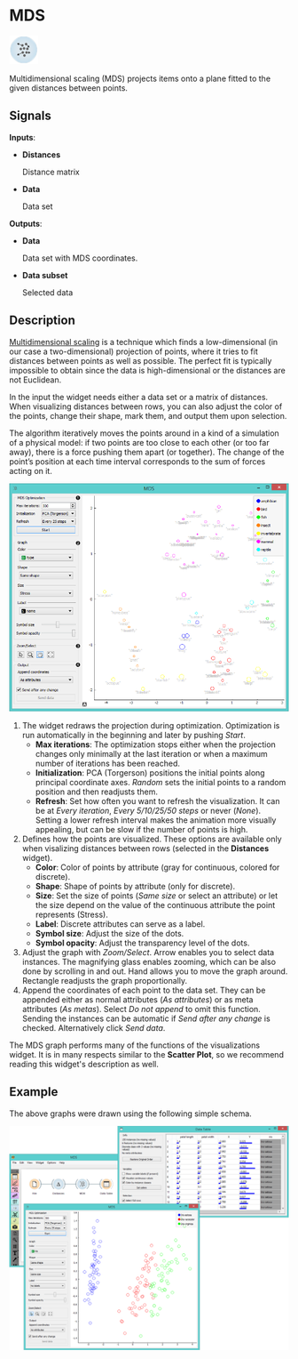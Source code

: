 MDS
===

![image](icons/mds.png)

Multidimensional scaling (MDS) projects items onto a plane fitted to the
given distances between points.

Signals
-------

**Inputs**:

- **Distances**

  Distance matrix

- **Data**

  Data set

**Outputs**:

- **Data**

  Data set with MDS coordinates.

- **Data subset**

  Selected data

Description
-----------

[Multidimensional scaling](https://en.wikipedia.org/wiki/Multidimensional_scaling) is a technique which finds a low-dimensional
(in our case a two-dimensional) projection of points, where it tries to
fit distances between points as well as possible. The perfect
fit is typically impossible to obtain since the data is high-dimensional or the distances are not Euclidean.

In the input the widget needs either a data set or a matrix of distances.
When visualizing distances between rows, you can also adjust the color of
the points, change their shape, mark them, and output them upon selection.

The algorithm iteratively moves the points around in a kind of a
simulation of a physical model: if two points are too close to each
other (or too far away), there is a force pushing them apart (or together).
The change of the point’s position at each time interval corresponds to
the sum of forces acting on it.

![image](images/MDS-zoo-stamped.png)

1. The widget redraws the projection during optimization. Optimization is run automatically in the beginning and later by pushing *Start*.
    - **Max iterations**: The optimization stops either when the projection changes only minimally
at the last iteration or when a maximum number of iterations has been reached.
    - **Initialization**: PCA (Torgerson) positions the initial points along principal coordinate axes. *Random* sets the initial points to a random position and then readjusts them. 
    - **Refresh**: Set how often you want to refresh the visualization. It can be at *Every iteration*, *Every 5/10/25/50 steps* or never (*None*). Setting a lower refresh interval makes the animation more visually appealing, but can be slow if
the number of points is high.
2. Defines how the points are visualized. These options are available only when visalizing distances between rows (selected in the **Distances** widget).
    - **Color**: Color of points by attribute (gray for continuous, colored for discrete).
    - **Shape**: Shape of points by attribute (only for discrete).
    - **Size**: Set the size of points (*Same size* or select an attribute) or let the size depend on the value of the continuous attribute the point represents (Stress).
    - **Label**: Discrete attributes can serve as a label.
    - **Symbol size**: Adjust the size of the dots.
    - **Symbol opacity**: Adjust the transparency level of the dots.
3. Adjust the graph with *Zoom/Select*. Arrow enables you to select data instances.
  The magnifying glass enables zooming, which can be also done by scrolling in and out. Hand allows you to move the graph around. Rectangle readjusts the graph proportionally.
4. Append the coordinates of each point to the data set. They can be appended either
as normal attributes (*As attributes*) or as meta attributes (*As metas*). Select *Do not append* to omit this function.
  Sending the instances can be automatic if *Send after any change* is checked. Alternatively click *Send data*.

The MDS graph performs many of the functions of the visualizations
widget. It is in many respects similar to the **Scatter Plot**, so we
recommend reading this widget's description as well.

Example
-------

The above graphs were drawn using the following simple schema.

![image](images/MDS-Example.png)

